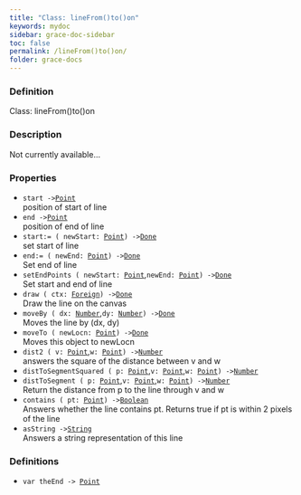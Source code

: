 ```yaml
---
title: "Class: lineFrom()to()on"
keywords: mydoc
sidebar: grace-doc-sidebar
toc: false
permalink: /lineFrom()to()on/
folder: grace-docs
---
```


### Definition
Class: lineFrom()to()on  

### Description
Not currently available...  

### Properties
  
- `start ->`[`Point`](/grace-documentation/404)  
position of start of line
- `end ->`[`Point`](/grace-documentation/404)  
position of end of line
- `start:= ( newStart: `[`Point`](/grace-documentation/404)`) ->`[`Done`](/grace-documentation/404)  
set start of line
- `end:= ( newEnd: `[`Point`](/grace-documentation/404)`) ->`[`Done`](/grace-documentation/404)  
Set end of line
- `setEndPoints ( newStart: `[`Point`](/grace-documentation/404),`newEnd: `[`Point`](/grace-documentation/404)`) ->`[`Done`](/grace-documentation/404)  
Set start and end of line
- `draw ( ctx: `[`Foreign`](/grace-documentation/Foreign)`) ->`[`Done`](/grace-documentation/404)  
Draw the line on the canvas
- `moveBy ( dx: `[`Number`](/grace-documentation/404),`dy: `[`Number`](/grace-documentation/404)`) ->`[`Done`](/grace-documentation/404)  
Moves the line by (dx, dy)
- `moveTo ( newLocn: `[`Point`](/grace-documentation/404)`) ->`[`Done`](/grace-documentation/404)  
Moves this object to newLocn
- `dist2 ( v: `[`Point`](/grace-documentation/404),`w: `[`Point`](/grace-documentation/404)`) ->`[`Number`](/grace-documentation/404)  
answers the square of the distance between v and w
- `distToSegmentSquared ( p: `[`Point`](/grace-documentation/404),`v: `[`Point`](/grace-documentation/404),`w: `[`Point`](/grace-documentation/404)`) ->`[`Number`](/grace-documentation/404)  
- `distToSegment ( p: `[`Point`](/grace-documentation/404),`v: `[`Point`](/grace-documentation/404),`w: `[`Point`](/grace-documentation/404)`) ->`[`Number`](/grace-documentation/404)  
Return the distance from p to the line through v and w
- `contains ( pt: `[`Point`](/grace-documentation/404)`) ->`[`Boolean`](/grace-documentation/404)  
Answers whether the line contains pt.  Returns true if pt is within 2 pixels of the line
- `asString ->`[`String`](/grace-documentation/404)  
Answers a string representation of this line

### Definitions
- `var theEnd -> `[`Point`](/grace-documentation/404)  
